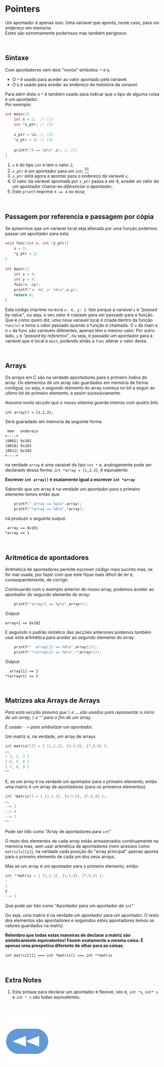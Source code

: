 # Pointers
Um apontador é apenas isso. Uma variavel que aponta, neste caso, para um endereço em memoria.
<br>Estes são extremamente poderosos mas também perigosos.

<br>

## Sintaxe
Com apontadores vem dois "novos" simbolos: `*` e `&`.

* O `*` é usado para aceder ao valor apontado pela variavel.
* O `&` é usado para aceder ao endereço de memória da variavel.

Para além disto o `*` é também usado para indicar que o tipo de alguma coisa é um apontador.
<br>Por exemplo:
```C
int main(){
    int x = 2;  // [1]
    int *x_ptr; // [2]

    x_ptr = &x; // [3]
    *x_ptr = 4; // [4]

    printf("X == %d\n",x); // [5]
}
```
 1. `x` é do tipo `int` e tem o valor `2`;
 2. `x_ptr` é um apontador para um `int`; [<sup>\[1\]</sup>][extraNotes]
 3. `x_ptr` está agora a apontar para o endereço da variavel `x`;
 4. O valor da variavel apontada por `x_ptr` passa a ser 4, aceder ao valor de um apontador chama-se _diferenciar o apontador_;
 5. Este `printf` imprime `X == 4` no ecra;

<br>

## Passagem por referencia e passagem por cópia
Se quisermos que um variavel local seja alterada por uma função podemos passar um apontador
 para esta.

```C
void func(int x, int *y_ptr){
    x = 2;
    *y_ptr = 2;
}

int main(){
    int x = 4;
    int y = 4;
    func(x, &y);
    printf("x: %d, y: %d\n",x,y);
    return 0;
}
```
Este código imprime no ecra `x: 4, y: 2`. Isto porque a variavel `x` é *"passed by value"*,
 ou seja, o seu valor é copiado para ser passado para a função. Que é como quem diz, uma nova variavel local é criada dentro da função `func(x)` e toma o valor passado quando a função é chamada. O `x` da main e o `x` da func são variaveis diferentes, apenas têm o mesmo valor.
Por outro lado, `y` é *"passed by reference"*, ou seja, é passado um apontador para a variavel que é local à `main`, podendo então a `func` alterar o valor desta.

<br>

## Arrays
Os arrays em C são na verdade apontadores para o primeiro indice do array. Os elementos de um array são guardados
 em memória de forma contigua, ou seja, o segundo elemento do array começa no bit a seguir ao ultimo bit
 do primeiro elemento, e assim sucessivamente.

*Assuma nesta secção que o nosso sistema guarda inteiros com quatro bits.*

`int array[] = {1,2,3};`

Será guaradado em memoria da seguinte forma

```
 mem   endereço
+----+
|0001| 0x101
|0010| 0x102
|0011| 0x103
+----+
```

na verdade `array` é uma varaivel do tipo `int *` e, analogamente pode ser declarado dessa forma: `int *array = {1,2,3}`, é equivalente.

**Escrever `int array[]` é exatamente igual a escrever `int *array`**

Sabendo que um array é na verdade um apontador para o primeiro elemento temos então que:
```C
    printf(" array == %p\n",array);
    printf("*array == %d\n",*array);
```
irá produzir o seguinte output:
```
 array == 0x101
*array == 1
```

<br>

## Aritmética de apontadores
Aritmética de apontadores permite escrever código mais sucinto mas, se for mal usada, por fazer com que este fique mais dificil de ler e, consequentemente, de corrigir.

Continuando com o exemplo anterior do nosso array, podemos aceder ao apontador do segundo elemento do array:
```C
    printf("array+1 == %p\n",array+1);
```
Output:
```
array+1 == 0x102
```

E seguindo o padrão sintatico das secções anteriores podemos também usar esta aritmética para aceder ao segundo elemento
 do array:
```C
    printf("  array[1] == %d\n",array[1]);
    printf("*(array+1) == %d\n",*(array+1));
```
Output:
```
  array[1] == 2
*(array+1) == 2
```

<br>

## Matrizes aka Arrays de Arrays
*Para esta secção assuma que* `[` *e* `﹇` *são usados para representar o inicio de um array,* `]` *e* `﹈` *para o fim de um array.*
 
 *É usado* `·->` *para simbolizar um apontador.*

Um matriz é, na verdade, um array de arrays.
```C
int matrix[][] = { {1,2,3}, {4,5,6}, {7,8,9} };
﹇
[ 1, 2, 3 ]
[ 4, 5, 6 ]
[ 7, 8, 9 ]
﹈
```
E, se um array é na verdade um apontador para o primeiro elemento, então uma matriz é um array de apontadores (para os primeiros elementos).
```C
int *matriz[] = { {1,2,3}, {4,5,6}, {7,8,9} };
﹇
·-> 1
·-> 4
·-> 7
﹈
```

Pode ser lido como "Array de apontadores para `int`"

O resto dos elementos de cada array estão armazenados continuamente na memória mas, sem usar aritmética de apontadores (nem acessos como `matriz[x][y]`), na verdade cada posição do "array principal" apenas aponta para o primeiro elemento de cada um dos seus arrays.

Mas se um array é um apontador para o primeiro elemento, então:
```C
int **matriz = { {1,2,3}, {4,5,6}, {7,8,9} };
·
|
V
·-> 1
```
Que pode ser lido como "Apontador para um apontador de `int`"

Ou seja, uma matriz é na verdade um apontador para um apontador.
O resto dos elementos são apontadores e seguindos estes apontadores temos os valores guardados na matriz.

**Relembro que todas estas maneiras de declarar a matriz são sintaticamente equivalentes!
 Fazem exatamente a mesma coisa. É apenas uma prespetiva diferente de olhar para as coisas.**

`int matriz[][] === int *matrix[] === int **matrix`

<br>

## Extra Notes
 1. Esta sintaxe para declarar um apontador é flexivel, isto é, `int *x`, `int* x` e `int * x` são todas equivalentes.

[extraNotes]: ./Pointers.md#extra-notes

<br><br>

[![retroceder](https://raw.githubusercontent.com/David81820/Recursos-LCC/main/Rewind.png)](https://david81820.github.io/Recursos-LCC/1ano)